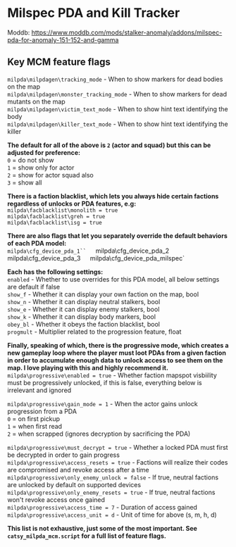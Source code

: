 # **Milspec PDA and Kill Tracker**  
Moddb: https://www.moddb.com/mods/stalker-anomaly/addons/milspec-pda-for-anomaly-151-152-and-gamma

## Key MCM feature flags  
`milpda\milpdagen\tracking_mode` - When to show markers for dead bodies on the map  
`milpda\milpdagen\monster_tracking_mode` - When to show markers for dead mutants on the map  
`milpda\milpdagen\victim_text_mode` - When to show hint text identifying the body  
`milpda\milpdagen\killer_text_mode` - When to show hint text identifying the killer  

**The default for all of the above is `2` (actor and squad) but this can be adjusted for preference:**  
`0` = do not show  
`1` = show only for actor  
`2` = show for actor squad also  
`3` = show all  

**There is a faction blacklist, which lets you always hide certain factions regardless of unlocks or PDA features, e.g:**  
`milpda\facblacklist\monolith = true`  
`milpda\facblacklist\greh = true`  
`milpda\facblacklist\isg = true`  

**There are also flags that let you separately override the default behaviors of each PDA model:**  
`milpda\cfg_device_pda_1``  
`milpda\cfg_device_pda_2`  
`milpda\cfg_device_pda_3`  
`milpda\cfg_device_pda_milspec`  

**Each has the following settings:**  
`enabled` - Whether to use overrides for this PDA model, all below settings are default if false  
`show_f` - Whether it can display your own faction on the map, bool  
`show_n` - Whether it can display neutral stalkers, bool  
`show_e` - Whether it can display enemy stalkers, bool  
`show_k` - Whether it can display body markers, bool  
`obey_bl` - Whether it obeys the faction blacklist, bool  
`progmult` - Multiplier related to the progression feature, float  

**Finally, speaking of which, there is the progressive mode, which creates a new gameplay loop where the player must loot PDAs from a given faction in order to accumulate enough data to unlock access to see them on the map. I love playing with this and highly recommend it.**
`milpda\progressive\enabled = true` - Whether faction mapspot visbiility must be progressively unlocked, if this is false, everything below is irrelevant and ignored  

`milpda\progressive\gain_mode = 1` - When the actor gains unlock progression from a PDA  
`0` = on first pickup  
`1` = when first read  
`2` = when scrapped (ignores decryption by sacrificing the PDA)  

`milpda\progressive\must_decrypt = true`  - Whether a locked PDA must first be decrypted in order to gain progress  
`milpda\progressive\access_resets = true` - Factions will realize their codes are compromised and revoke access after a time  
`milpda\progressive\only_enemy_unlock = false` - If true, neutral factions are unlocked by default on supported devices  
`milpda\progressive\only_enemy_resets = true` - If true, neutral factions won't revoke access once gained  
`milpda\progressive\access_time = 7` - Duration of access gained  
`milpda\progressive\access_unit = d` - Unit of time for above (s, m, h, d)  

**This list is not exhaustive, just some of the most important. See `catsy_milpda_mcm.script` for a full list of feature flags.**
